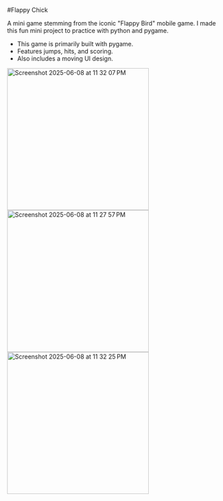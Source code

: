 #Flappy Chick

A mini game stemming from the iconic "Flappy Bird" mobile game. I made this fun mini project to practice with python and pygame.
- This game is primarily built with pygame.
- Features jumps, hits, and scoring.
- Also includes a moving UI design.
<img width="330" alt="Screenshot 2025-06-08 at 11 32 07 PM" src="https://github.com/user-attachments/assets/efc547e1-5fa5-41ee-9dcc-7a8476d4e6d2" />

<img width="330" alt="Screenshot 2025-06-08 at 11 27 57 PM" src="https://github.com/user-attachments/assets/ab8cf947-f560-467b-a28c-0cc611b45c42" />

<img width="330" alt="Screenshot 2025-06-08 at 11 32 25 PM" src="https://github.com/user-attachments/assets/837c2ad2-9369-4e30-89a1-d2d2fba0a83c" />
